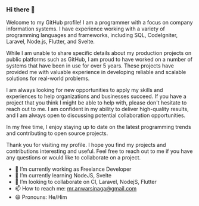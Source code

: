 ### Hi there 👋
Welcome to my GitHub profile!
I am a programmer with a focus on company information systems. I have experience working with a variety of programming languages and frameworks, including SQL, CodeIgniter, Laravel, Node.js, Flutter, and Svelte.

While I am unable to share specific details about my production projects on public platforms such as GitHub, I am proud to have worked on a number of systems that have been in use for over 5 years. These projects have provided me with valuable experience in developing reliable and scalable solutions for real-world problems.

I am always looking for new opportunities to apply my skills and experiences to help organizations and businesses succeed. If you have a project that you think I might be able to help with, please don't hesitate to reach out to me. I am confident in my ability to deliver high-quality results, and I am always open to discussing potential collaboration opportunities.

In my free time, I enjoy staying up to date on the latest programming trends and contributing to open source projects.

Thank you for visiting my profile. I hope you find my projects and contributions interesting and useful. Feel free to reach out to me if you have any questions or would like to collaborate on a project.

- 🔭 I’m currently working as Freelance Developer
- 🌱 I’m currently learning NodeJS, Svelte
- 👯 I’m looking to collaborate on CI, Laravel, NodejS, Flutter
- 📫 How to reach me: mr.anwarsinaga@gmail.com
- 😄 Pronouns: He/Him
